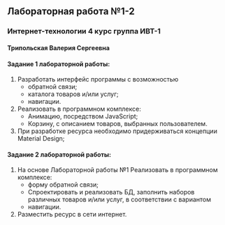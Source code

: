 ## Лабораторная работа №1-2
### Интернет-технологии 4 курс группа ИВТ-1
#### Трипольская Валерия Сергеевна
#### Задание 1 лабораторной работы:
1. Разработать интерфейс программы с возможностью
    - обратной связи;
    - каталога товаров и/или услуг;
    - навигации.
2. Реализовать в программном комплексе:
    - Анимацию, посредством JavaScript;
    - Корзину, с описанием товаров, выбранных пользователем.
3. При разработке ресурса необходимо придерживаться концепции Material Design;
#### Задание 2 лабораторной работы:
1. На основе Лабораторной работы №1 Реализовать в программном комплексе:
    - форму обратной связи;
    - Спроектировать и реализовать БД, заполнить наборов различных товаров и/или услуг, в соответствии с вариантом
    - навигации.
2. Разместить ресурс в сети интернет.